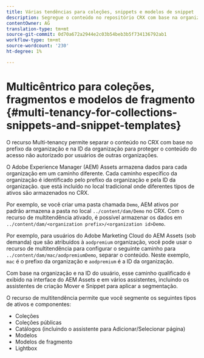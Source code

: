```yaml
---
title: Várias tendências para coleções, snippets e modelos de snippet
description: Segregue o conteúdo no repositório CRX com base na organização do cliente para impedir o acesso não autorizado.
contentOwner: AG
translation-type: tm+mt
source-git-commit: 0d70a672a2944e2c03b54beb3b5f734136792ab1
workflow-type: tm+mt
source-wordcount: '230'
ht-degree: 1%

---
```



# Multicêntrico para coleções, fragmentos e modelos de fragmento {#multi-tenancy-for-collections-snippets-and-snippet-templates}

O recurso Multi-tenancy permite separar o conteúdo no CRX com base no prefixo da organização e na ID da organização para proteger o conteúdo do acesso não autorizado por usuários de outras organizações.

O Adobe Experience Manager (AEM) Assets armazena dados para cada organização em um caminho diferente. Cada caminho específico da organização é identificado pelo prefixo da organização e pela ID da organização.
que está incluído no local tradicional onde diferentes tipos de ativos são armazenados no CRX.

Por exemplo, se você criar uma pasta chamada `Demo`, AEM ativos por padrão armazena a pasta no local `../content/dam/Demo` no CRX. Com o recurso de multitendência ativado, é possível armazenar os dados em `../content/dam/<organization prefix>/<organization id>Demo`.

Por exemplo, para usuários do Adobe Marketing Cloud do AEM Assets (sob demanda) que são atribuídos à `aodpremium` organização, você pode usar o recurso de multitendência para configurar o seguinte caminho para `../content/dam/mac/aodpremiumDemo`, separar o conteúdo. Neste exemplo, `mac` é o prefixo da organização e `aodpremium` é a ID da organização.

Com base na organização e na ID do usuário, esse caminho qualificado é exibido na interface do AEM Assets e em vários assistentes, incluindo os assistentes de criação Mover e Snippet para aplicar a segmentação.

O recurso de multitendência permite que você segmente os seguintes tipos de ativos e componentes:

* Coleções
* Coleções públicas
* Catálogos (incluindo o assistente para Adicionar/Selecionar página)
* Modelos
* Modelos de fragmento
* Lightbox
